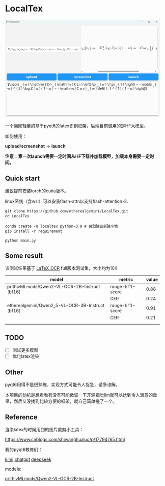 # LocalTex

![ui](./assets/ui.png)

一个~~简陋~~轻量的基于pyqt6的latex识别框架，后端目前调用的是HF大模型。

如何使用：

**upload**/**screenshot** -> **launch**

**注意：第一次launch需要一定时间从HF下载并加载模型，加载本身需要一定时间。**

## Quick start

建议提前安装torch的cuda版本。

linux系统（含wsl）可以安装flash-attn以支持flash-attention-2.

```shell
git clone https://github.com/etherealgemini/LocalTex.git
cd LocalTex

conda create -n localtex python=3.9 # 强烈建议新建环境
pip install -r requirement
```

```shell
python main.py
```

## Some result

该测试结果基于 [LaTeX_OCR](https://huggingface.co/datasets/linxy/LaTeX_OCR) full版本测试集，大小约为10K

| model                                         | metric            | value |
|-----------------------------------------------|-------------------|-------|
| prithivMLmods/Qwen2-VL-OCR-2B-Instruct (bf16) | rouge-l: f1-score | 0.88  |
|                                               | CER               | 0.24  |
| etherealgemini/Qwen2_5-VL-OCR-3B-Instruct (bf16) | rouge-l: f1-score | 0.91  |
|                                               | CER               | 0.21  |
|                                               |                   |       |
|                                               |                   |       |

## TODO

- [ ] 测试更多模型
- [ ] 优化latex渲染

## Other

pyqt6用得不是很熟练，实现方式可能令人捉急，请多谅解。

本项目的动机是想看看有没有可能微调一下开源视觉llm就可以达到令人满意的效果，然后又没找到比较方便的框架，就自己简单搓了一个。

## Reference

渲染latex的时候用到的图片裁剪小工具：

https://www.cnblogs.com/shiwanghualuo/p/17794765.html

我的pyqt6教练们：

[kimi](https://kimi.moonshot.cn/)
[chatgpt](https://chat.openai.com/)
[deepseek](https://chat.deepseek.com/)

models:

[prithivMLmods/Qwen2-VL-OCR-2B-Instruct](https://huggingface.co/prithivMLmods/Qwen2-VL-OCR-2B-Instruct/tree/main)
